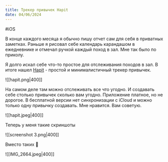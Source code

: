 ```yaml
---
title: Трекер привычек Hapit
date: 04/06/2024
---
```

#iOS

В конце каждого месяца я обычно пишу отчет сам для себя в приватных заметках. Раньше я рисовал себе календарь карандашом в ежедневнике и отмечал ручкой каждый поход в зал. Мне так было по приколу.


Я долго искал себе что-то простое для отслеживания походов в зал.
В итоге нашел [Hapit](https://apps.apple.com/us/app/hapit-habit-tracker/id1509780452)  - простой и минималистичный трекер привычек.


![[hapit.png|400]]

На самом деле там можно отслеживать все что угодно. И создавать себе столько привычек сколько вам угодно. Приложение платное, но не дорогое.
В бесплатной версии нет синхронизации с iCloud и можно только одну привычку создавать.
Мне нравится. Вам советую.

![[hapit.jpeg|400]]

Теперь у меня такие скриншоты


![[screenshot 3.png|400]]

Вместо таких 🙂

![[IMG_2664.jpeg|400]]

